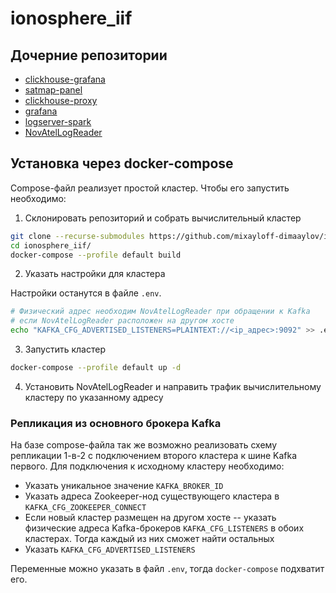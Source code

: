 # ionosphere_iif

## Дочерние репозитории

- [clickhouse-grafana][clickhouse-grafana]
- [satmap-panel][satmap-panel]
- [clickhouse-proxy][clickhouse-proxy]
- [grafana][grafana]
- [logserver-spark][logserver-spark]
- [NovAtelLogReader][NovAtelLogReader]

## Установка через docker-compose

Compose-файл реализует простой кластер. Чтобы его запустить необходимо:

1. Склонировать репозиторий и собрать вычислительный кластер

```sh
git clone --recurse-submodules https://github.com/mixayloff-dimaaylov/ionosphere_iif.git
cd ionosphere_iif/
docker-compose --profile default build
```

2. Указать настройки для кластера

Настройки останутся в файле `.env`.

```sh
# Физический адрес необходим NovAtelLogReader при обращении к Kafka
# если NovAtelLogReader расположен на другом хосте
echo "KAFKA_CFG_ADVERTISED_LISTENERS=PLAINTEXT://<ip_адрес>:9092" >> .env
```

3. Запустить кластер 

```sh
docker-compose --profile default up -d
```

4. Установить NovAtelLogReader и направить трафик вычислительному кластеру по
   указанному адресу

### Репликация из основного брокера Kafka

На базе compose-файла так же возможно реализовать схему репликации 1-в-2 с
подключением второго кластера к шине Kafka первого. Для подключения к исходному
кластеру необходимо:

- Указать уникальное значение `KAFKA_BROKER_ID`
- Указать адреса Zookeeper-нод существующего кластера в
  `KAFKA_CFG_ZOOKEEPER_CONNECT`
- Если новый кластер размещен на другом хосте -- указать физические адреса
  Kafka-брокеров `KAFKA_CFG_LISTENERS` в обоих кластерах. Тогда каждый из них
  сможет найти остальных
- Указать `KAFKA_CFG_ADVERTISED_LISTENERS`

Переменные можно указать в файл `.env`, тогда `docker-compose` подхватит его.

[clickhouse-grafana]: https://github.com/mixayloff-dimaaylov/clickhouse-grafana
[satmap-panel]: https://github.com/mixayloff-dimaaylov/satmap-panel
[clickhouse-proxy]: https://github.com/mixayloff-dimaaylov/clickhouse-proxy
[grafana]: https://github.com/stig888881/grafana
[logserver-spark]: https://github.com/mixayloff-dimaaylov/ionosphere
[NovAtelLogReader]: https://github.com/mixayloff-dimaaylov/NovAtelLogReader

